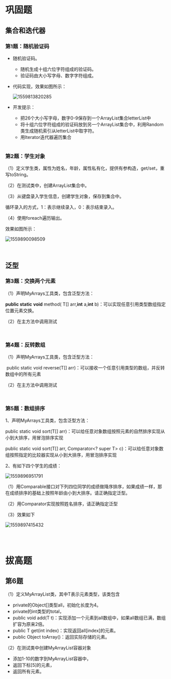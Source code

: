 # 巩固题

## 集合和迭代器

### 第1题：随机验证码

* 随机验证码。

    * 随机生成十组六位字符组成的验证码。
    * 验证码由大小写字母、数字字符组成。

* 代码实现，效果如图所示：

  ![1559813820285](https://pictures-for-typora.oss-cn-beijing.aliyuncs.com/typora_image1559890098509.png)



* 开发提示：

    * 把26个大小写字母，数字0-9保存到一个ArrayList集合letterList中
    * 将十组六位字符组成的验证码放到另一个ArrayList集合中，利用Random类生成随机索引从letterList中取字符。
    * 用Iterator迭代器遍历集合

```java

```



### 第2题：学生对象

（1）定义学生类，属性为姓名，年龄，属性私有化，提供有参构造，get/set，重写toString。

（2）在测试类中，创建ArrayList集合中。

（3）从键盘录入学生信息，创建学生对象，保存到集合中。

循环录入的方式，1：表示继续录入，0：表示结束录入。

（4）使用foreach遍历输出。

效果如图所示：

![1559890098509](https://pictures-for-typora.oss-cn-beijing.aliyuncs.com/typora_image1559896951791.png)

```java

```

```java

```

## 泛型

### 第3题：交换两个元素

（1）声明MyArrays工具类，包含泛型方法：

**public static** <T> **void** method( T[] arr,**int** a,**int** b)：可以实现任意引用类型数组指定位置元素交换。

（2）在主方法中调用测试

```java

```

```java

```

### 第4题：反转数组

（1）声明MyArrays工具类，包含泛型方法：

​	public static <T> void reverse(T[] arr)：可以接收一个任意引用类型的数组，并反转数组中的所有元素

（2）在主方法中调用测试

```java

```

```java

```



### 第5题：数组排序

1、声明MyArrays工具类，包含泛型方法：

public static <T> void sort(T[] arr)：可以给任意对象数组按照元素的自然排序实现从小到大排序，用冒泡排序实现

public static <T> void sort(T[] arr, Comparator<? super T> c)：可以给任意对象数组按照指定的比较器实现从小到大排序，用冒泡排序实现

2、有如下四个学生的成绩：

![1559896951791](https://pictures-for-typora.oss-cn-beijing.aliyuncs.com/typora_image1559813820285.png)

（1）用Comparable接口对下列四位同学的成绩做降序排序，如果成绩一样，那在成绩排序的基础上按照年龄由小到大排序。请正确指定泛型。

（2）用Comparator实现按照姓名排序，请正确指定泛型

（3）效果如下

![1559897415432](https://pictures-for-typora.oss-cn-beijing.aliyuncs.com/typora_image1559897415432.png)

```java

```

```java

```

```java

```

# 拔高题

## 第6题

（1）定义MyArrayList<T>类，其中T表示元素类型，该类包含

- private的Object[]类型all，初始化长度为4。
- private的int类型的total，
- public void add(T t)：实现添加一个元素到all数组中，如果all数组已满，数组扩容为原来2倍。
- public T get(int index)：实现返回all[index]的元素。
- public Object toArray()：返回实际存储的元素。

（2）在测试类中创建MyArrayList容器对象

- 添加1-10的数字到MyArrayList容器中，
- 返回下标[5]的元素，
- 返回所有元素。

```java

```

```java

```
